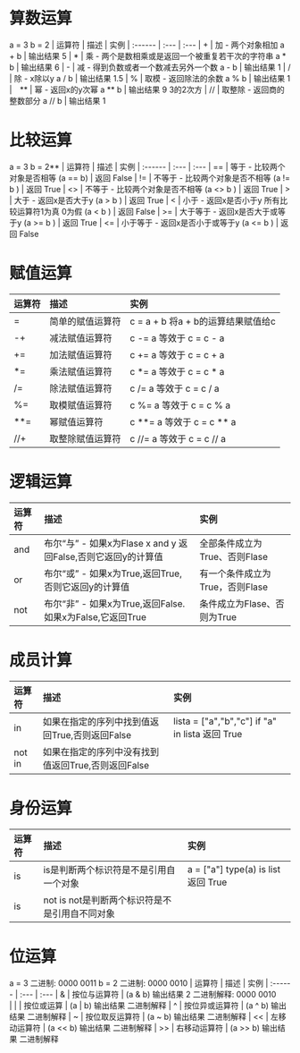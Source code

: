 # 算数运算
a = 3 b = 2
| 运算符  | 描述  | 实例
| :------ | :--- | :---
| +  | 加 - 两个对象相加 a + b | 输出结果 5
| *  | 乘 - 两个是数相乘或是返回一个被重复若干次的字符串 a * b | 输出结果 6
| -  | 减 - 得到负数或者一个数减去另外一个数 a - b | 输出结果 1
| /  | 除 - x除以y a / b | 输出结果 1.5
| %  | 取模 - 返回除法的余数 a % b | 输出结果 1
|　** | 幂 - 返回x的y次幂 a ** b | 输出结果 9 3的2次方
| // | 取整除 - 返回商的整数部分 a // b | 输出结果 1  

# 比较运算
a = 3 b = 2**
| 运算符  | 描述  | 实例
| :------ | :--- | :---
| ==  | 等于 - 比较两个对象是否相等 (a == b) | 返回 False
| !=  | 不等于 - 比较两个对象是否不相等 (a != b ) | 返回 True
| <>  | 不等于 - 比较两个对象是否不相等 (a <> b ) | 返回 True
| >  | 大于 - 返回x是否大于y (a > b ) | 返回 True
| <  | 小于 - 返回x是否小于y 所有比较运算符1为真 0为假 (a < b ) | 返回 False
| >=  | 大于等于 - 返回x是否大于或等于y (a >= b ) | 返回 True
| <=  | 小于等于 - 返回x是否小于或等于y (a <= b ) | 返回 False

# 赋值运算
| 运算符  | 描述  | 实例
| :------ | :--- | :---
| =  | 简单的赋值运算符 | c = a + b 将a + b的运算结果赋值给c
| -+  | 减法赋值运算符 | c -= a 等效于 c = c - a
| +=  | 加法赋值运算符 | c += a 等效于 c = c + a
| *=  | 乘法赋值运算符 | c *= a 等效于 c = c * a
| /=  | 除法赋值运算符 | c /= a 等效于 c = c / a
| %=  | 取模赋值运算符 | c %= a 等效于 c = c % a
| **=  | 幂赋值运算符 | c **= a 等效于 c = c ** a
| //+  | 取整除赋值运算符 | c //= a 等效于 c = c // a

# 逻辑运算
| 运算符  | 描述  | 实例
| :------ | :--- | :---
| and | 布尔“与” -  如果x为Flase x and y 返回False,否则它返回y的计算值 | 全部条件成立为True、否则Flase
| or | 布尔“或” -  如果x为True,返回True,否则它返回y的计算值 | 有一个条件成立为True，否则Flase
| not | 布尔“非” -  如果x为True,返回False.如果x为False,它返回True | 条件成立为Flase、否则为True

# 成员计算
| 运算符  | 描述  | 实例
| :------ | :--- | :---
| in | 如果在指定的序列中找到值返回True,否则返回False | lista = ["a","b","c"]   if "a" in lista 返回 True
| not in | 如果在指定的序列中没有找到值返回True,否则返回False  


# 身份运算
| 运算符  | 描述  | 实例
| :------ | :--- | :---
| is | is是判断两个标识符是不是引用自一个对象 | a = ["a"]   type(a) is list  返回  True
| is | not is not是判断两个标识符是不是引用自不同对象


# 位运算
a = 3 二进制: 0000 0011  b = 2 二进制: 0000 0010
| 运算符  | 描述  | 实例
| :------ | :--- | :---
| & | 按位与运算符 | (a & b) 输出结果 2 二进制解释: 0000 0010    
| &#124; | 按位或运算 | (a &#124; b) 输出结果 二进制解释
| ^ | 按位异或运算符 | (a ^ b) 输出结果 二进制解释
| ~ | 按位取反运算符 | (a ~ b) 输出结果 二进制解释
| << | 左移动运算符 | (a << b) 输出结果 二进制解释
| >> | 右移动运算符 | (a >> b) 输出结果 二进制解释
